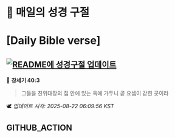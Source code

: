 # 🙏 매일의 성경 구절
# [Daily Bible verse]
## [![README에 성경구절 업데이트](https://github.com/DONGSUKA/first_test/actions/workflows/update-readme-bible.yml/badge.svg)](https://github.com/DONGSUKA/first_test/actions/workflows/update-readme-bible.yml)
<!-- START_BIBLE_VERSE -->
📖 **창세기 40:3**
> 그들을 친위대장의 집 안에 있는 옥에 가두니 곧 요셉이 갇힌 곳이라

🕊️ _업데이트 시각: 2025-08-22 06:09:56 KST_
  <!-- END_BIBLE_VERSE -->
## GITHUB_ACTION
